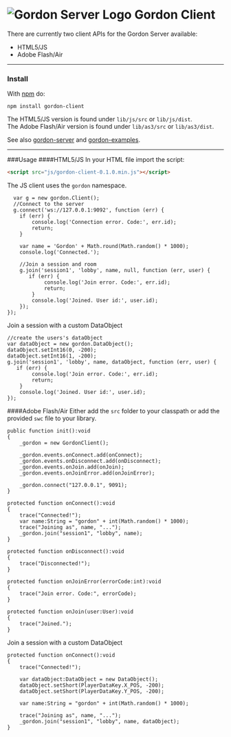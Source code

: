 
![Gordon Server Logo][1]
Gordon Client
=============
There are currently two client APIs for the Gordon Server available:

 - HTML5/JS
 - Adobe Flash/Air

----------

### Install

With [npm](http://npmjs.org) do:
```
npm install gordon-client
```
The HTML5/JS version is found under ``lib/js/src`` or ``lib/js/dist``.<br>
The Adobe Flash/Air version is found under ``lib/as3/src`` or ``lib/as3/dist``.


See also [gordon-server][2] and [gordon-examples][3].

----------

###Usage
####HTML5/JS
In your HTML file import the script:
```html
<script src="js/gordon-client-0.1.0.min.js"></script>
```

The JS client uses the ``gordon`` namespace.
```JS
  var g = new gordon.Client();
  //Connect to the server
  g.connect('ws://127.0.0.1:9092', function (err) {
    if (err) {
        console.log('Connection error. Code:', err.id);
        return;
    }

    var name = 'Gordon' + Math.round(Math.random() * 1000);
    console.log('Connected.');

    //Join a session and room
    g.join('session1', 'lobby', name, null, function (err, user) {
       if (err) {
            console.log('Join error. Code:', err.id);
            return;
        }
        console.log('Joined. User id:', user.id);
    });
});
```

Join a session with a custom DataObject

```JS
//create the users's dataObject
var dataObject = new gordon.DataObject();
dataObject.setInt16(0, -200);
dataObject.setInt16(1, -200);
g.join('session1', 'lobby', name, dataObject, function (err, user) {
   if (err) {
        console.log('Join error. Code:', err.id);
        return;
    }
    console.log('Joined. User id:', user.id);
});
```

####Adobe Flash/Air
Either add the ``src`` folder to your classpath or add the provided ``swc`` file to your library.
```JS
public function init():void
{
    _gordon = new GordonClient();

    _gordon.events.onConnect.add(onConnect);
    _gordon.events.onDisconnect.add(onDisconnect);
    _gordon.events.onJoin.add(onJoin);
	_gordon.events.onJoinError.add(onJoinError);

    _gordon.connect("127.0.0.1", 9091);
}

protected function onConnect():void
{
	trace("Connected!");
	var name:String = "gordon" + int(Math.random() * 1000);
	trace("Joining as", name, "...");
	_gordon.join("session1", "lobby", name);
}

protected function onDisconnect():void
{
	trace("Disconnected!");
}

protected function onJoinError(errorCode:int):void
{
	trace("Join error. Code:", errorCode);
}

protected function onJoin(user:User):void
{
	trace("Joined.");
}
```
Join a session with a custom DataObject
```JS
protected function onConnect():void
{
	trace("Connected!");

	var dataObject:DataObject = new DataObject();
	dataObject.setShort(PlayerDataKey.X_POS, -200);
	dataObject.setShort(PlayerDataKey.Y_POS, -200);

	var name:String = "gordon" + int(Math.random() * 1000);

	trace("Joining as", name, "...");
	_gordon.join("session1", "lobby", name, dataObject);
}

```



  [1]: https://cloud.githubusercontent.com/assets/7307652/2774582/445a43cc-caba-11e3-92f2-a2bc7600b52b.png
  [2]: https://github.com/bma73/gordon-server
  [3]: https://github.com/bma73/gordon-examples